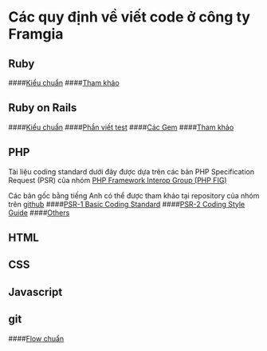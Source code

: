 # Các quy định về viết code ở công ty Framgia

## Ruby

####[Kiểu chuẩn](./ruby/standard.md)
####[Tham khảo](./ruby/references.md)

## Ruby on Rails

####[Kiểu chuẩn](./rails/standard.md)
####[Phần viết test](./rails/test.md)
####[Các Gem](./rails/gems.md)
####[Tham khảo](./rails/references.md)

## PHP
Tài liệu coding standard dưới đây được dựa trên các bản PHP Specification Request (PSR)
của nhóm [PHP Framework Interop Group (PHP FIG)](http://www.php-fig.org/)

Các bản gốc bằng tiếng Anh có thể được tham khảo tại repository của nhóm trên [github](https://github.com/php-fig/fig-standards)
####[PSR-1 Basic Coding Standard](./php/PSR-1.md)
####[PSR-2 Coding Style Guide](./php/PSR-2.md)
####[Others](./php/others.md)

## HTML

## CSS

## Javascript

## git

####[Flow chuẩn](./git/flow.md)
